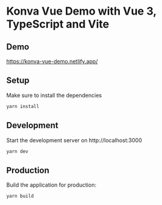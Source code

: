 # Konva Vue Demo with Vue 3, TypeScript and Vite

## Demo
https://konva-vue-demo.netlify.app/

## Setup

Make sure to install the dependencies

```bash
yarn install
```

## Development

Start the development server on http://localhost:3000

```bash
yarn dev
```

## Production

Build the application for production:

```bash
yarn build
```
